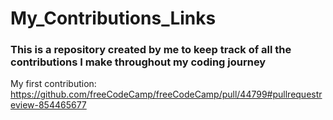 # My_Contributions_Links
### This is a repository created by me to keep track of all the contributions I make throughout my coding journey

My first contribution: https://github.com/freeCodeCamp/freeCodeCamp/pull/44799#pullrequestreview-854465677
